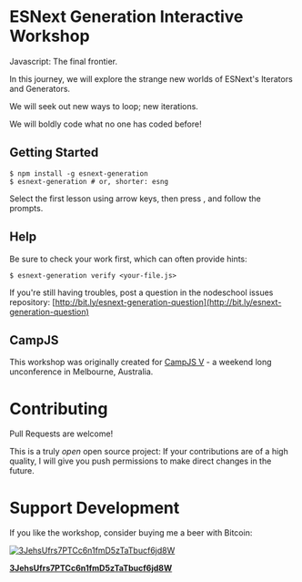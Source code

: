 # ESNext Generation Interactive Workshop

Javascript: The final frontier.

In this journey, we will explore the strange new worlds of ESNext's Iterators
and Generators.

We will seek out new ways to loop; new iterations.

We will boldly code what no one has coded before!

## Getting Started

```
$ npm install -g esnext-generation
$ esnext-generation # or, shorter: esng
```

Select the first lesson using arrow keys, then press <enter>, and follow the
prompts.

## Help

Be sure to check your work first, which can often provide hints:

```
$ esnext-generation verify <your-file.js>
```

If you're still having troubles, post a question in the nodeschool issues
repository:
[http://bit.ly/esnext-generation-question](http://bit.ly/esnext-generation-question)

## CampJS

This workshop was originally created for [CampJS V](http://v.campjs.com) - a
weekend long unconference in Melbourne, Australia.

# Contributing

Pull Requests are welcome!

This is a truly _open_ open source project: If your contributions are of a high
quality, I will give you push permissions to make direct changes in the future.

# Support Development

If you like the workshop, consider buying me a beer with Bitcoin:

[![3JehsUfrs7PTCc6n1fmD5zTaTbucf6jd8W](http://zxing.org/w/chart?cht=qr&chs=230x230&chld=L&choe=UTF-8&chl=bitcoin%3A3JehsUfrs7PTCc6n1fmD5zTaTbucf6jd8W%3Fmessage%3DDonation%2520for%2520esnext-generation%2520workshop)](bitcoin:3JehsUfrs7PTCc6n1fmD5zTaTbucf6jd8W?message=Donation%20for%20esnext-generation%20workshop)

[**3JehsUfrs7PTCc6n1fmD5zTaTbucf6jd8W**](bitcoin:3JehsUfrs7PTCc6n1fmD5zTaTbucf6jd8W?message=Donation%20for%20esnext-generation%20workshop)
